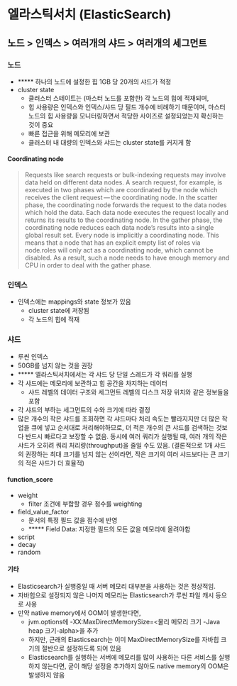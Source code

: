 # 엘라스틱서치 (ElasticSearch)


## 노드 > 인덱스 > 여러개의 샤드 > 여러개의 세그먼트


### 노드
- ***** 하나의 노드에 설정한 힙 1GB 당 20개의 샤드가 적정
- cluster state
  - 클러스터 스테이트는 (마스터 노드를 포함한) 각 노드의 힙에 적재되며, 
  - 힙 사용량은 인덱스와 인덱스/샤드 당 필드 개수에 비례하기 때문이며, 마스터 노드의 힙 사용량을 모니터링하면서 적당한 사이즈로 설정되었는지 확신하는 것이 중요 
  - 빠른 접근을 위해 메모리에 보관
  - 클러스터 내 대량의 인덱스와 샤드는 cluster state를 커지게 함

#### Coordinating node
> Requests like search requests or bulk-indexing requests may involve data held on different data nodes. A search request, for example, is executed in two phases which are coordinated by the node which receives the client request — the coordinating node.
In the scatter phase, the coordinating node forwards the request to the data nodes which hold the data. Each data node executes the request locally and returns its results to the coordinating node. In the gather phase, the coordinating node reduces each data node’s results into a single global result set.
Every node is implicitly a coordinating node. This means that a node that has an explicit empty list of roles via node.roles will only act as a coordinating node, which cannot be disabled. As a result, such a node needs to have enough memory and CPU in order to deal with the gather phase.


### 인덱스
- 인덱스에는 mappings와 state 정보가 있음
  - cluster state에 저장됨
  - 각 노드의 힙에 적재


### 샤드
- 루씬 인덱스
- 50GB를 넘지 않는 것을 권장
- ***** 엘라스틱서치에서는 각 샤드 당 단일 스레드가 각 쿼리를 실행
- 각 샤드에는 메모리에 보관하고 힙 공간을 차지하는 데이터
  - 샤드 레벨의 데이터 구조와 세그먼트 레벨의 디스크 저장 위치와 같은 정보들을 포함
- 각 샤드의 부하는 세그먼트의 수와 크기에 따라 결정
- 많은 개수의 작은 샤드를 조회하면 각 샤드마다 처리 속도는 빨라지지만 더 많은 작업을 큐에 넣고 순서대로 처리해야하므로, 더 적은 개수의 큰 샤드를 검색하는 것보다 반드시 빠르다고 보장할 수 없음. 동시에 여러 쿼리가 실행될 때, 여러 개의 작은 샤드가 오히려 쿼리 처리량(throughput)을 줄일 수도 있음. (결론적으로 1개 샤드의 권장하는 최대 크기를 넘지 않는 선이라면, 작은 크기의 여러 샤드보다는 큰 크기의 적은 샤드가 더 효율적)


#### function_score
- weight
  - filter 조건에 부합할 경우 점수를 weighting
- field_value_factor
  - 문서의 특정 필드 값을 점수에 반영
  - ***** Field Data: 지정한 필드의 모든 값을 메모리에 올려야함
- script
- decay
- random


#### 기타
- Elasticsearch가 실행중일 때 서버 메모리 대부분을 사용하는 것은 정상적임.
- 자바힙으로 설정되지 않은 나머지 메모리는 Elasticsearch가 루씬 파일 캐시 등으로 사용
- 만약 native memory에서 OOM이 발생한다면, 
  - jvm.options에 -XX:MaxDirectMemorySize=<물리 메모리 크기 -Java heap 크기-alpha>을 추가
  - 하지만, 근래의 Elasticsearch는 이미 MaxDirectMemorySize를 자바힙 크기의 절반으로 설정하도록 되어 있음
  - Elasticsearch를 실행하는 서버에 메모리를 많이 사용하는 다른 서비스를 실행하지 않는다면, 굳이 해당 설정을 추가하지 않아도 native memory의 OOM은 발생하지 않음